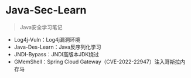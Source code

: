 # Java-Sec-Learn
> Java安全学习笔记

- Log4j-Vuln：Log4j漏洞环境
- Java-Des-Learn：Java反序列化学习
- JNDI-Bypass：JNDI高版本JDK绕过
- GMemShell：Spring Cloud Gateway（CVE-2022-22947）注入哥斯拉内存马


